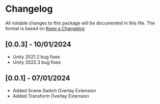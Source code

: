 # Changelog 
All notable changes to this package will be documented in this file. The format is based on [Keep a Changelog](http://keepachangelog.com/en/1.0.0/)



## [0.0.3] - 10/01/2024
- Unity 2021.2 bug fixes
- Unity 2022.3 bug fixes

## [0.0.1] - 07/01/2024
- Added Scene Switch Overlay Extension
- Added Transform Overlay Extension


